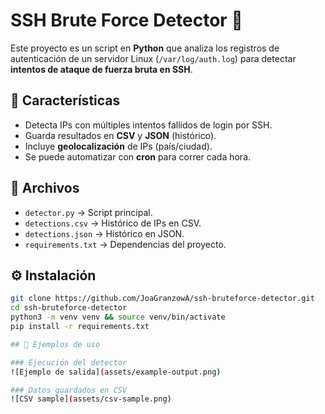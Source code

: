 # SSH Brute Force Detector 🔐

Este proyecto es un script en **Python** que analiza los registros de autenticación de un servidor Linux (`/var/log/auth.log`) para detectar **intentos de ataque de fuerza bruta en SSH**.

## 🚀 Características
- Detecta IPs con múltiples intentos fallidos de login por SSH.
- Guarda resultados en **CSV** y **JSON** (histórico).
- Incluye **geolocalización** de IPs (país/ciudad).
- Se puede automatizar con **cron** para correr cada hora.


## 📂 Archivos
- `detector.py` → Script principal.
- `detections.csv` → Histórico de IPs en CSV.
- `detections.json` → Histórico en JSON.
- `requirements.txt` → Dependencias del proyecto.

## ⚙️ Instalación
```bash
git clone https://github.com/JoaGranzowA/ssh-bruteforce-detector.git
cd ssh-bruteforce-detector
python3 -m venv venv && source venv/bin/activate
pip install -r requirements.txt

## 📸 Ejemplos de uso

### Ejecución del detector
![Ejemplo de salida](assets/example-output.png)

### Datos guardados en CSV
![CSV sample](assets/csv-sample.png)


